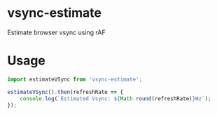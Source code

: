 # vsync-estimate
Estimate browser vsync using rAF

# Usage
```javascript
import estimateVSync from 'vsync-estimate';

estimateVSync().then(refreshRate => {
	console.log(`Estimated Vsync: ${Math.round(refreshRate)}Hz`);
});
``` 
